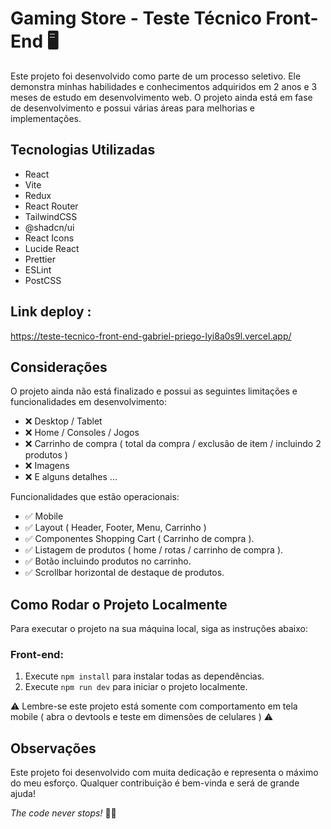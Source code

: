 # Gaming Store - Teste Técnico Front-End 🖥️

Este projeto foi desenvolvido como parte de um processo seletivo. Ele demonstra minhas habilidades e conhecimentos adquiridos em 2 anos e 3 meses de estudo em desenvolvimento web. O projeto ainda está em fase de desenvolvimento e possui várias áreas para melhorias e implementações.

## Tecnologias Utilizadas

- React
- Vite
- Redux
- React Router
- TailwindCSS
- @shadcn/ui
- React Icons
- Lucide React
- Prettier
- ESLint
- PostCSS

## Link deploy :
https://teste-tecnico-front-end-gabriel-priego-lyi8a0s9l.vercel.app/

## Considerações 

O projeto ainda não está finalizado e possui as seguintes limitações e funcionalidades em desenvolvimento:

- ❌ Desktop / Tablet
- ❌ Home / Consoles / Jogos
- ❌ Carrinho de compra ( total da compra / exclusão de item / incluindo 2 produtos )
- ❌ Imagens
- ❌ E alguns detalhes ...

Funcionalidades que estão operacionais:

- ✅ Mobile
- ✅ Layout ( Header, Footer, Menu, Carrinho )
- ✅ Componentes Shopping Cart ( Carrinho de compra ).
- ✅ Listagem de produtos ( home / rotas / carrinho de compra ).
- ✅ Botão incluindo produtos no carrinho.
- ✅ Scrollbar horizontal de destaque de produtos.

## Como Rodar o Projeto Localmente

Para executar o projeto na sua máquina local, siga as instruções abaixo:

### Front-end:

1. Execute `npm install` para instalar todas as dependências.
2. Execute `npm run dev` para iniciar o projeto localmente.

⚠️ Lembre-se este projeto está somente com comportamento em tela mobile ( abra o devtools e teste em dimensões de celulares ) ⚠️

## Observações

Este projeto foi desenvolvido com muita dedicação e representa o máximo do meu esforço. Qualquer contribuição é bem-vinda e será de grande ajuda!

*The code never stops!* 👨‍💻
